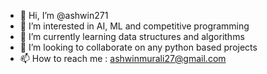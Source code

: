 - 👋 Hi, I’m @ashwin271
- 👀 I’m interested in AI, ML and competitive programming 
- 🌱 I’m currently learning data structures and algorithms
- 💞️ I’m looking to collaborate on any python based projects
- 📫 How to reach me : ashwinmurali27@gmail.com

<!---
ashwin271/ashwin271 is a ✨ special ✨ repository because its `README.md` (this file) appears on your GitHub profile.
You can click the Preview link to take a look at your changes.
--->
